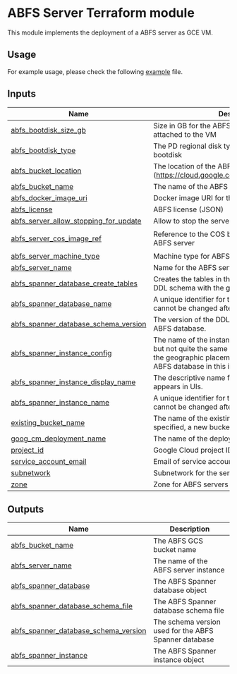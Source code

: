 # ABFS Server Terraform module

This module implements the deployment of a ABFS server as GCE VM.

## Usage

For example usage, please check the following [example](../../examples/simple/main.tf) file.

<!-- BEGINNING OF PRE-COMMIT-TERRAFORM DOCS HOOK -->
## Inputs

| Name | Description | Type | Default | Required |
|------|-------------|------|---------|:--------:|
| <a name="input_abfs_bootdisk_size_gb"></a> [abfs\_bootdisk\_size\_gb](#input\_abfs\_bootdisk\_size\_gb) | Size in GB for the ABFS bootdisk that will be attached to the VM | `number` | `100` | no |
| <a name="input_abfs_bootdisk_type"></a> [abfs\_bootdisk\_type](#input\_abfs\_bootdisk\_type) | The PD regional disk type to use for the ABFS bootdisk | `string` | `"pd-ssd"` | no |
| <a name="input_abfs_bucket_location"></a> [abfs\_bucket\_location](#input\_abfs\_bucket\_location) | The location of the ABFS bucket (https://cloud.google.com/storage/docs/locations). | `string` | n/a | yes |
| <a name="input_abfs_bucket_name"></a> [abfs\_bucket\_name](#input\_abfs\_bucket\_name) | The name of the ABFS bucket. | `string` | `"abfs"` | no |
| <a name="input_abfs_docker_image_uri"></a> [abfs\_docker\_image\_uri](#input\_abfs\_docker\_image\_uri) | Docker image URI for the ABFS server | `string` | n/a | yes |
| <a name="input_abfs_license"></a> [abfs\_license](#input\_abfs\_license) | ABFS license (JSON) | `string` | n/a | yes |
| <a name="input_abfs_server_allow_stopping_for_update"></a> [abfs\_server\_allow\_stopping\_for\_update](#input\_abfs\_server\_allow\_stopping\_for\_update) | Allow to stop the server to update properties | `bool` | `true` | no |
| <a name="input_abfs_server_cos_image_ref"></a> [abfs\_server\_cos\_image\_ref](#input\_abfs\_server\_cos\_image\_ref) | Reference to the COS boot image to use for the ABFS server | `string` | `"projects/cos-cloud/global/images/family/cos-109-lts"` | no |
| <a name="input_abfs_server_machine_type"></a> [abfs\_server\_machine\_type](#input\_abfs\_server\_machine\_type) | Machine type for ABFS servers | `string` | `"n2-highmem-128"` | no |
| <a name="input_abfs_server_name"></a> [abfs\_server\_name](#input\_abfs\_server\_name) | Name for the ABFS server | `string` | `"abfs-server"` | no |
| <a name="input_abfs_spanner_database_create_tables"></a> [abfs\_spanner\_database\_create\_tables](#input\_abfs\_spanner\_database\_create\_tables) | Creates the tables in the database using the online DDL schema with the given schema version. | `bool` | `false` | no |
| <a name="input_abfs_spanner_database_name"></a> [abfs\_spanner\_database\_name](#input\_abfs\_spanner\_database\_name) | A unique identifier for the ABFS database, which cannot be changed after the instance is created. | `string` | `"abfs"` | no |
| <a name="input_abfs_spanner_database_schema_version"></a> [abfs\_spanner\_database\_schema\_version](#input\_abfs\_spanner\_database\_schema\_version) | The version of the DDL schema to use for the ABFS database. | `string` | `"0.0.31"` | no |
| <a name="input_abfs_spanner_instance_config"></a> [abfs\_spanner\_instance\_config](#input\_abfs\_spanner\_instance\_config) | The name of the instance's configuration (similar but not quite the same as a region) which defines the geographic placement and replication of your ABFS database in this instance. | `string` | n/a | yes |
| <a name="input_abfs_spanner_instance_display_name"></a> [abfs\_spanner\_instance\_display\_name](#input\_abfs\_spanner\_instance\_display\_name) | The descriptive name for the ABFS instance as it appears in UIs. | `string` | `"ABFS"` | no |
| <a name="input_abfs_spanner_instance_name"></a> [abfs\_spanner\_instance\_name](#input\_abfs\_spanner\_instance\_name) | A unique identifier for the ABFS instance, which cannot be changed after the instance is created. | `string` | `"abfs"` | no |
| <a name="input_existing_bucket_name"></a> [existing\_bucket\_name](#input\_existing\_bucket\_name) | The name of the existing ABFS bucket to use. If not specified, a new bucket will be created. | `string` | `""` | no |
| <a name="input_goog_cm_deployment_name"></a> [goog\_cm\_deployment\_name](#input\_goog\_cm\_deployment\_name) | The name of the deployment for Marketplace | `string` | `""` | no |
| <a name="input_project_id"></a> [project\_id](#input\_project\_id) | Google Cloud project ID | `string` | n/a | yes |
| <a name="input_service_account_email"></a> [service\_account\_email](#input\_service\_account\_email) | Email of service account to attach to the servers | `string` | n/a | yes |
| <a name="input_subnetwork"></a> [subnetwork](#input\_subnetwork) | Subnetwork for the servers | `string` | n/a | yes |
| <a name="input_zone"></a> [zone](#input\_zone) | Zone for ABFS servers | `string` | n/a | yes |

## Outputs

| Name | Description |
|------|-------------|
| <a name="output_abfs_bucket_name"></a> [abfs\_bucket\_name](#output\_abfs\_bucket\_name) | The ABFS GCS bucket name |
| <a name="output_abfs_server_name"></a> [abfs\_server\_name](#output\_abfs\_server\_name) | The name of the ABFS server instance |
| <a name="output_abfs_spanner_database"></a> [abfs\_spanner\_database](#output\_abfs\_spanner\_database) | The ABFS Spanner database object |
| <a name="output_abfs_spanner_database_schema_file"></a> [abfs\_spanner\_database\_schema\_file](#output\_abfs\_spanner\_database\_schema\_file) | The ABFS Spanner database schema file |
| <a name="output_abfs_spanner_database_schema_version"></a> [abfs\_spanner\_database\_schema\_version](#output\_abfs\_spanner\_database\_schema\_version) | The schema version used for the ABFS Spanner database |
| <a name="output_abfs_spanner_instance"></a> [abfs\_spanner\_instance](#output\_abfs\_spanner\_instance) | The ABFS Spanner instance object |

<!-- END OF PRE-COMMIT-TERRAFORM DOCS HOOK -->
